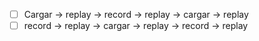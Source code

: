 - [ ]  Cargar -> replay -> record -> replay -> cargar -> replay
- [ ] record -> replay -> cargar -> replay -> record -> replay